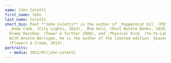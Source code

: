 ```yaml
---
name: John Coletti
first_name: John
last_name: Coletti
short_bio: Poet **John Coletti** is the author of _Peppermint Oil_ (PUSH, 2020),
  _Deep Code_ (City Lights, 2014), _Mum Halo_ (Rust Buckle Books, 2010), _Same
  Enemy Rainbow_ (fewer & further 2008), and _Physical Kind_ (Yo-Yo-Labs 2005).
  With Anselm Berrigan, he is the author of the limited edition _Skasers_
  (Flowers & Cream, 2012).
portraits:
  - media: 2022/07/john-coletti
---
```

